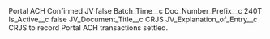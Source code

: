 <?xml version="1.0" encoding="UTF-8"?>
<CustomMetadata xmlns="http://soap.sforce.com/2006/04/metadata" xmlns:xsi="http://www.w3.org/2001/XMLSchema-instance" xmlns:xsd="http://www.w3.org/2001/XMLSchema">
    <label>Portal ACH Confirmed JV</label>
    <protected>false</protected>
    <values>
        <field>Batch_Time__c</field>
        <value xsi:nil="true"/>
    </values>
    <values>
        <field>Doc_Number_Prefix__c</field>
        <value xsi:nil="true">240T</value>
    </values>
    <values>
        <field>Is_Active__c</field>
        <value xsi:type="xsd:boolean">false</value>
    </values>
    <values>
        <field>JV_Document_Title__c</field>
        <value xsi:type="xsd:string">CRJS</value>
    </values>
    <values>
        <field>JV_Explanation_of_Entry__c</field>
        <value xsi:type="xsd:string">CRJS to record Portal ACH transactions settled.</value>
    </values>
</CustomMetadata>
